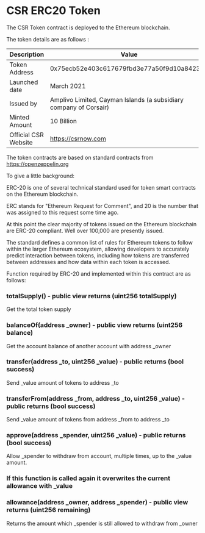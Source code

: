 # CSR ERC20 Token
The CSR Token contract is deployed to the Ethereum blockchain.

The token details are as follows :

|Description |Value |
|-|-|
| Token Address| 0x75ecb52e403c617679fbd3e77a50f9d10a842387|
| Launched date| March 2021|
| Issued by| Amplivo Limited, Cayman Islands (a subsidiary company of Corsair)|
| Minted Amount| 10 Billion|
| Official CSR Website| https://csrnow.com|

The token contracts are based on standard contracts from https://openzeppelin.org

To give a little background:

ERC-20 is one of several technical standard used for token smart contracts on the Ethereum blockchain.

ERC stands for "Ethereum Request for Comment", and 20 is the number that was assigned to this request some time ago.

At this point the clear majority of tokens issued on the Ethereum blockchain are ERC-20 compliant. Well over 100,000 are presently issued.

The standard defines a common list of rules for Ethereum tokens to follow within the larger Ethereum ecosystem, allowing developers to accurately predict interaction between tokens, including how tokens are transferred between addresses and how data within each token is accessed.

Function required by ERC-20 and implemented within this contract are as follows:

### totalSupply() - public view returns (uint256 totalSupply)
Get the total token supply

### balanceOf(address _owner) - public view returns (uint256 balance)
Get the account balance of another account with address _owner

### transfer(address _to, uint256 _value) - public returns (bool success)
Send _value amount of tokens to address _to

### transferFrom(address _from, address _to, uint256 _value) - public returns (bool success)
Send _value amount of tokens from address _from to address _to

### approve(address _spender, uint256 _value) - public returns (bool success)
Allow _spender to withdraw from account, multiple times, up to the _value amount.

### If this function is called again it overwrites the current allowance with _value

### allowance(address _owner, address _spender) - public view returns (uint256 remaining)
Returns the amount which _spender is still allowed to withdraw from _owner
